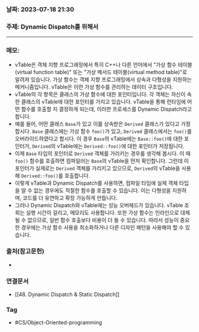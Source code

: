 ### 날짜: 2023-07-18 21:30

### 주제: Dynamic Dispatch를 위해서
---
### 메모: 
- vTable은 객체 지향 프로그래밍에서 특히 C++나 다른 언어에서 "가상 함수 테이블(virtual function table)" 또는 "가상 메서드 테이블(virtual method table)"로 알려져 있습니다. 가상 함수는 객체 지향 프로그래밍에서 상속과 다형성을 지원하는 메커니즘입니다. vTable은 이런 가상 함수를 관리하는 데이터 구조입니다.
- vTable의 각 항목은 클래스의 가상 함수에 대한 포인터입니다. 각 객체는 자신이 속한 클래스의 vTable에 대한 포인터를 가지고 있습니다. vTable을 통해 런타임에 어떤 함수를 호출할 지 결정하게 되는데, 이러한 프로세스를 Dynamic Dispatch라고 합니다.
- 예를 들어, 어떤 클래스 `Base`가 있고 이를 상속받은 `Derived` 클래스가 있다고 가정합시다. `Base` 클래스에는 가상 함수 `foo()`가 있고, `Derived` 클래스에서는 `foo()`를 오버라이드하였다고 합시다. 이 경우 `Base`의 vTable에는 `Base::foo()`에 대한 포인터가, `Derived`의 vTable에는 `Derived::foo()`에 대한 포인터가 저장됩니다.
- 이제 `Base` 타입의 포인터로 `Derived` 객체를 가리키는 경우를 생각해 봅시다. 이 때 `foo()` 함수를 호출하면 컴파일러는 `Base`의 vTable을 먼저 확인합니다. 그런데 이 포인터가 실제로는 `Derived` 객체를 가리키고 있으므로, `Derived`의 vTable을 사용해 `Derived::foo()`를 호출합니다.
- 이렇게 vTable과 Dynamic Dispatch를 사용하면, 컴파일 타임에 실제 객체 타입을 알 수 없는 경우에도 적절한 함수를 호출할 수 있습니다. 이는 다형성을 지원하며, 코드를 더 유연하고 확장 가능하게 만듭니다.
- 그러나 Dynamic Dispatch와 vTable에는 성능 오버헤드가 있습니다. vTable 조회는 실행 시간이 걸리고, 메모리도 사용합니다. 또한 가상 함수는 인라인으로 대체될 수 없으므로, 일반 함수 호출보다 비용이 더 들 수 있습니다. 따라서 성능이 중요한 경우에는 가상 함수 사용을 최소화하거나 다른 디자인 패턴을 사용해야 할 수 있습니다.

### 출처(참고문헌) 
- 

### 연결문서 
- [[48. Dynamic Dispatch & Static Dispatch]]

### Tag
- #CS/Object-Oriented-programming 